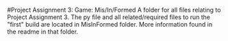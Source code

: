 #Project Assignment 3: Game: Mis/In/Formed
A folder for all files relating to Project Assignment 3. 
The py file and all related/required files to run the "first" build are located in MisInFormed folder. 
More information found in the readme in that folder.
